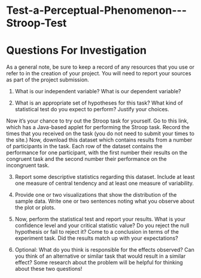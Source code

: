 # Test-a-Perceptual-Phenomenon---Stroop-Test



# Questions For Investigation
As a general note, be sure to keep a record of any resources that you use or refer to in the creation of your project. You will need to report your sources as part of the project submission.

1. What is our independent variable? What is our dependent variable?

2. What is an appropriate set of hypotheses for this task? What kind of statistical test do you expect to perform? Justify your choices.

Now it’s your chance to try out the Stroop task for yourself. Go to this link, which has a Java-based applet for performing the Stroop task. Record the times that you received on the task (you do not need to submit your times to the site.) Now, download this dataset which contains results from a number of participants in the task. Each row of the dataset contains the performance for one participant, with the first number their results on the congruent task and the second number their performance on the incongruent task.

3. Report some descriptive statistics regarding this dataset. Include at least one measure of central tendency and at least one measure of variability.

4. Provide one or two visualizations that show the distribution of the sample data. Write one or two sentences noting what you observe about the plot or plots.

5. Now, perform the statistical test and report your results. What is your confidence level and your critical statistic value? Do you reject the null hypothesis or fail to reject it? Come to a conclusion in terms of the experiment task. Did the results match up with your expectations?

6. Optional: What do you think is responsible for the effects observed? Can you think of an alternative or similar task that would result in a similar effect? Some research about the problem will be helpful for thinking about these two questions!
